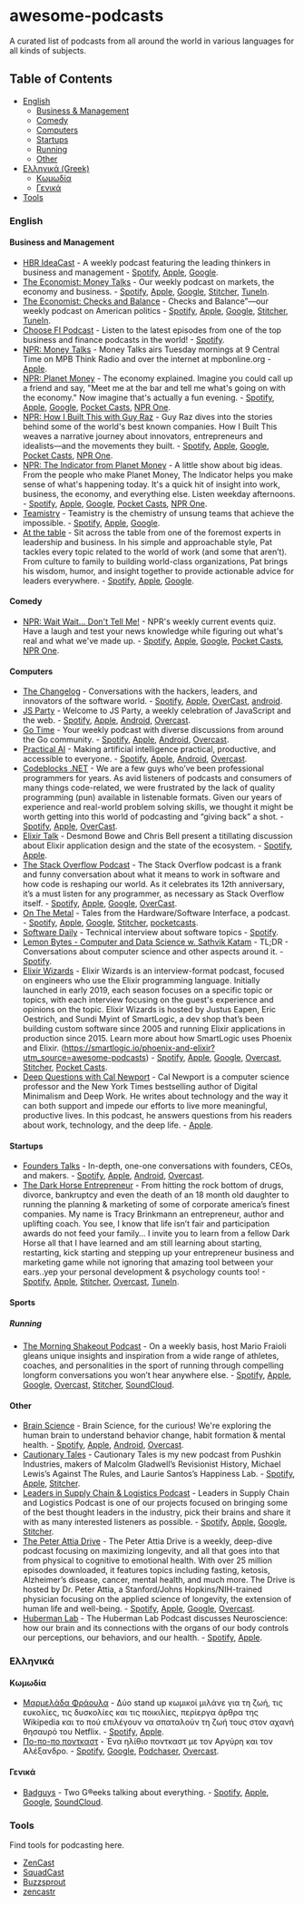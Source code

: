 # awesome-podcasts

A curated list of podcasts from all around the world in various languages for all kinds of subjects.


## Table of Contents

- [English](#english)
  - [Business & Management](#business-and-management)
  - [Comedy](#comedy)
  - [Computers](#computers)
  - [Startups](#startups)
  - [Running](#running)
  - [Other](#other)
- [Ελληνικά (Greek)](#ελληνικά)
  - [Κωμωδία](#κωμωδία)
  - [Γενικά](#γενικά)
- [Tools](#tools)

### English

#### Business and Management

- [HBR IdeaCast](https://hbr.org/2018/01/podcast-ideacast) - A weekly podcast featuring the leading thinkers in business and management - [Spotify](https://open.spotify.com/show/4gtSBBxIAE142ApX6LqsvN?si=jVAwql7QQjm6sLndn96iEw), [Apple](https://itunes.apple.com/us/podcast/hbr-ideacast/id152022135?mt=2), [Google](https://www.google.com/podcasts?feed=aHR0cDovL2ZlZWRzLmhhcnZhcmRidXNpbmVzcy5vcmcvaGFydmFyZGJ1c2luZXNzL2lkZWFjYXN0).
- [The Economist: Money Talks](https://www.economist.com/podcasts) - Our weekly podcast on markets, the economy and business. - [Spotify](https://open.spotify.com/show/2Yvo8QxZf7WlSEsIwKjtX4), [Apple](https://podcasts.apple.com/us/podcast/id420929545), [Google](https://podcasts.google.com/feed/aHR0cHM6Ly9yc3MuYWNhc3QuY29tL3RoZWVjb25vbWlzdG1vbmV5dGFsa3M), [Stitcher](https://www.stitcher.com/podcast/the-economist-money-talks?refid=stpr), [TuneIn](https://tunein.com/podcasts/Business--Economics-Podcasts/Money-talks-from-Economist-Radio-p603831/).
- [The Economist: Checks and Balance](https://www.economist.com/checks-and-balance-our-weekly-podcast-on-american-politics) - Checks and Balance”—our weekly podcast on American politics - [Spotify](https://open.spotify.com/show/4jjKHhNPHfkIZHssgrQavP), [Apple](https://itunes.apple.com/us/podcast/id1494037881?mt=2&ls=1), [Google](https://www.google.com/podcasts?feed=aHR0cHM6Ly9yc3MuYWNhc3QuY29tL3RoZWludGVsbGlnZW5jZXBvZGNhc3Q), [Stitcher](https://www.stitcher.com/podcast/the-economist/checks-and-balance), [TuneIn](https://tunein.com/podcasts/News--Politics-Podcasts/The-Intelligence-p1186979/).
- [Choose FI Podcast](https://www.choosefi.com/listen/choose-fi-podcast/) - Listen to the latest episodes from one of the top business and finance podcasts in the world! - [Spotify](https://open.spotify.com/show/2NIvOEIbBObyodPmW1EVD1?si=Q-He-eK_QWe5Vh5vmIsiaA).
- [NPR: Money Talks](https://www.npr.org/podcasts/381443621/money-talks) - Money Talks airs Tuesday mornings at 9 Central Time on MPB Think Radio and over the internet at mpbonline.org - [Apple](https://podcasts.apple.com/podcast/id1135597945?mt=2&at=11l79Y&ct=nprdirectory).
- [NPR: Planet Money](https://www.npr.org/podcasts/510289/planet-money) - The economy explained. Imagine you could call up a friend and say, "Meet me at the bar and tell me what's going on with the economy." Now imagine that's actually a fun evening. - [Spotify](https://open.spotify.com/show/4FYpq3lSeQMAhqNI81O0Cn), [Apple](https://podcasts.apple.com/podcast/id290783428?mt=2&at=11l79Y&ct=nprdirectory), [Google](https://www.google.com/podcasts?feed=aHR0cHM6Ly93d3cubnByLm9yZy9yc3MvcG9kY2FzdC5waHA_aWQ9NTEwMjg5), [Pocket Casts](https://pca.st/9NRE), [NPR One](https://rpb3r.app.goo.gl/M4f5).
- [NPR: How I Built This with Guy Raz](https://www.npr.org/podcasts/510313/how-i-built-this) - Guy Raz dives into the stories behind some of the world's best known companies. How I Built This weaves a narrative journey about innovators, entrepreneurs and idealists—and the movements they built. - [Spotify](https://open.spotify.com/show/6E709HRH7XaiZrMfgtNCun), [Apple](https://podcasts.apple.com/podcast/id1150510297?mt=2&at=11l79Y&ct=nprdirectory), [Google](https://www.google.com/podcasts?feed=aHR0cHM6Ly93d3cubnByLm9yZy9yc3MvcG9kY2FzdC5waHA_aWQ9NTEwMzEz), [Pocket Casts](https://pca.st/howibuiltthis), [NPR One](https://rpb3r.app.goo.gl/3zxy).
- [NPR: The Indicator from Planet Money](https://www.npr.org/podcasts/510325/the-indicator-from-planet-money) - A little show about big ideas. From the people who make Planet Money, The Indicator helps you make sense of what's happening today. It's a quick hit of insight into work, business, the economy, and everything else. Listen weekday afternoons. - [Spotify](https://open.spotify.com/show/4X3yDKgVTWRjSd6r0vhgo4), [Apple](https://podcasts.apple.com/podcast/id1320118593?mt=2&at=11l79Y&ct=nprdirectory), [Google](https://www.google.com/podcasts?feed=aHR0cHM6Ly93d3cubnByLm9yZy9yc3MvcG9kY2FzdC5waHA_aWQ9NTEwMzI1), [Pocket Casts](https://pca.st/tLRP), [NPR One](https://rpb3r.app.goo.gl/tJsL).
- [Teamistry](https://www.atlassian.com/blog/podcast/teamistry) - Teamistry is the chemistry of unsung teams that achieve the impossible. - [Spotify](https://open.spotify.com/show/4df20t3chHMTo0Rl6FZzD7), [Apple](https://podcasts.apple.com/podcast/teamistry/id1501203196), [Google](https://www.google.com/podcasts?feed=aHR0cHM6Ly9mZWVkcy5wYWNpZmljLWNvbnRlbnQuY29tL3RlYW1pc3RyeQ).
- [At the table](https://www.tablegroup.com/at-the-table/) - Sit across the table from one of the foremost experts in leadership and business. In his simple and approachable style, Pat tackles every topic related to the world of work (and some that aren’t). From culture to family to building world-class organizations, Pat brings his wisdom, humor, and insight together to provide actionable advice for leaders everywhere. - [Spotify](https://open.spotify.com/show/6NWAZzkzl4ljxX7S2xkHvu), [Apple](https://podcasts.apple.com/us/podcast/at-the-table-with-patrick-lencioni/id1474171732), [Google](https://podcasts.google.com/feed/aHR0cHM6Ly9hdHRoZXRhYmxlLXBhdHJpY2tsZW5jaW9uaS5saWJzeW4uY29tL3Jzcw==?hl=en).


#### Comedy

- [NPR: Wait Wait... Don't Tell Me!](https://www.npr.org/podcasts/344098539/wait-wait-don-t-tell-me) - NPR's weekly current events quiz. Have a laugh and test your news knowledge while figuring out what's real and what we've made up. - [Spotify](https://open.spotify.com/show/0dWpNy3iA6Mm3xYaHB2Zi9), [Apple](https://podcasts.apple.com/podcast/id121493804?mt=2&at=11l79Y&ct=nprdirectory), [Google](https://www.google.com/podcasts?feed=aHR0cHM6Ly93d3cubnByLm9yZy9yc3MvcG9kY2FzdC5waHA_aWQ9MzQ0MDk4NTM5), [Pocket Casts](https://pca.st/nprwaitwait), [NPR One](https://rpb3r.app.goo.gl/Xogv).


#### Computers

- [The Changelog](https://changelog.com/podcast) - Conversations with the hackers, leaders, and innovators of the software world. - [Spotify](https://open.spotify.com/show/5bBki72YeKSLUqyD94qsuJ), [Apple](https://podcasts.apple.com/us/podcast/the-changelog/id341623264), [OverCast](https://overcast.fm/itunes341623264/the-changelog), [android](https://www.subscribeonandroid.com/changelog.com/podcast/feed).
- [JS Party](https://changelog.com/jsparty) - Welcome to JS Party, a weekly celebration of JavaScript and the web. - [Spotify](https://open.spotify.com/show/2ySVrxGkN6n6frMTo9Nsrt), [Apple](https://podcasts.apple.com/us/podcast/js-party/id1209616598), [Android](https://www.subscribeonandroid.com/changelog.com/jsparty/feed), [Overcast](https://overcast.fm/itunes1209616598/js-party).
- [Go Time](https://changelog.com/gotime) - Your weekly podcast with diverse discussions from around the Go community. - [Spotify](https://open.spotify.com/show/2cKdcxETn7jDp7uJCwqmSE), [Apple](https://podcasts.apple.com/us/podcast/go-time/id1120964487), [Android](https://www.subscribeonandroid.com/changelog.com/gotime/feed), [Overcast](https://overcast.fm/itunes1120964487/go-time).
- [Practical AI](https://changelog.com/practicalai) - Making artificial intelligence practical, productive, and accessible to everyone. - [Spotify](https://open.spotify.com/show/1LaCr5TFAgYPK5qHjP3XDp), [Apple](https://podcasts.apple.com/us/podcast/practical-ai/id1406537385), [Android](https://www.subscribeonandroid.com/changelog.com/practicalai/feed), [Overcast](https://overcast.fm/itunes1406537385/practical-ai).
- [Codeblocks .NET](https://www.codingblocks.net/) - We are a few guys who’ve been professional programmers for years.  As avid listeners of podcasts and consumers of many things code-related, we were frustrated by the lack of quality programming (pun) available in listenable formats.  Given our years of experience and real-world problem solving skills, we thought it might be worth getting into this world of podcasting and “giving back” a shot. - [Spotify](https://www.codingblocks.net/spotify), [Apple](https://www.codingblocks.net/itunes), [OverCast](https://www.codingblocks.net/overcast).
- [Elixir Talk](https://github.com/elixirtalk/elixirtalk) - Desmond Bowe and Chris Bell present a titillating discussion about Elixir application design and the state of the ecosystem. - [Spotify](https://open.spotify.com/show/274tVpP3wM0qmwBPczQm2K?si=AryoEhrATj2XdieKvnO06A), [Apple](https://podcasts.apple.com/us/podcast/elixir-talk/id1298287048).
- [The Stack Overflow Podcast](https://stackoverflow.blog/podcast/) - The Stack Overflow podcast is a frank and funny conversation about what it means to work in software and how code is reshaping our world. As it celebrates its 12th anniversary, it’s a must listen for any programmer, as necessary as Stack Overflow itself. - [Spotify](https://open.spotify.com/show/0e5eoM6w7eW9Wu7wMA04Tr), [Apple](https://podcasts.apple.com/us/podcast/the-stack-overflow-podcast/id1033688462), [Google](https://www.google.com/podcasts?feed=aHR0cHM6Ly9mZWVkcy5zaW1wbGVjYXN0LmNvbS9YQV84NTFrMw%3D%3D), [OverCast](https://overcast.fm/p1359898-OviOni).
- [On The Metal](https://oxide.computer/podcast/) - Tales from the Hardware/Software Interface, a podcast. - [Spotify](https://open.spotify.com/show/4GDUravTUbvTrdJ2oWnzJp), [Apple](https://podcasts.apple.com/us/podcast/on-the-metal/id1488187473), [Google](https://podcasts.google.com/feed/aHR0cHM6Ly9mZWVkcy50cmFuc2lzdG9yLmZtL29uLXRoZS1tZXRhbC0wMjk0NjQ5ZS1lYzIzLTRlYWItOTc1YS05ZWIxM2ZkOTRlMDY=), [Stitcher](https://www.stitcher.com/s?fid=488658&refid=stpr), [pocketcasts](https://pca.st/gg2yq8h0).
- [Software Daily](https://www.softwaredaily.com/) - Technical interview about software topics - [Spotify](https://open.spotify.com/show/6UCtBYL29hwhw4YbTdX83N?si=QMUWzCpASTGg4GNcsd5n0g).
- [Lemon Bytes - Computer and Data Science w. Sathvik Katam](https://open.spotify.com/show/3VlNqhk2ltdJ91EVgu62TN?si=oqRdsQ_uRNGm_ki7knJxFw) - TL;DR - Conversations about computer science and other aspects around it. - [Spotify](https://open.spotify.com/show/3VlNqhk2ltdJ91EVgu62TN?si=oqRdsQ_uRNGm_ki7knJxFw).
- [Elixir Wizards](https://smartlogic.io/podcast/elixir-wizards/) - Elixir Wizards is an interview-format podcast, focused on engineers who use the Elixir programming language. Initially launched in early 2019, each season focuses on a specific topic or topics, with each interview focusing on the guest's experience and opinions on the topic. Elixir Wizards is hosted by Justus Eapen, Eric Oestrich, and Sundi Myint of SmartLogic, a dev shop that’s been building custom software since 2005 and running Elixir applications in production since 2015. Learn more about how SmartLogic uses Phoenix and Elixir. (https://smartlogic.io/phoenix-and-elixir?utm_source=awesome-podcasts) - [Spotify](https://open.spotify.com/show/3wQJ4EMIPURAcrzJRw2SZf), [Apple](https://itunes.apple.com/us/podcast/smart-software-with-smartlogic/id1454287242?mt=2), [Google](https://www.google.com/podcasts?feed=aHR0cHM6Ly9wb2RjYXN0LnNtYXJ0bG9naWMuaW8vcnNz), [Overcast](https://overcast.fm/itunes1454287242), [Stitcher](https://www.stitcher.com/s?fid=378273&refid=stpr), [Pocket Casts](https://pca.st/X3EG).
- [Deep Questions with Cal Newport](https://podcasts.apple.com/us/podcast/deep-questions-with-cal-newport/id1515786216) - Cal Newport is a computer science professor and the New York Times bestselling author of Digital Minimalism and Deep Work. He writes about technology and the way it can both support and impede our efforts to live more meaningful, productive lives. In this podcast, he answers questions from his readers about work, technology, and the deep life. - [Apple](https://podcasts.apple.com/us/podcast/deep-questions-with-cal-newport/id1515786216).


#### Startups

- [Founders Talks](https://changelog.com/founderstalk) - In-depth, one-one conversations with founders, CEOs, and makers. - [Spotify](https://open.spotify.com/show/3fLdieMXkv8HmKbFnRsdB9), [Apple](https://podcasts.apple.com/us/podcast/founders-talk/id396900791), [Android](https://www.subscribeonandroid.com/changelog.com/founderstalk/feed), [Overcast](https://overcast.fm/itunes396900791/founders-talk).
- [The Dark Horse Entrepreneur](https://darkhorseschooling.com/podcast/) - From hitting the rock bottom of drugs, divorce, bankruptcy and even the death of an 18 month old daughter to running the planning & marketing of some of corporate america’s finest companies. My name is Tracy Brinkmann an entrepreneur, author and uplifting coach. You see, I know that life isn’t fair and participation awards do not feed your family… I invite you to learn from a fellow Dark Horse all that I have learned and am still learning about starting, restarting, kick starting and stepping up your entrepreneur business and marketing game while not ignoring that amazing tool between your ears..yep your personal development & psychology counts too! - [Spotify](https://open.spotify.com/show/1ZuCGraIzixrGWAiwFKhnP?si=XbPzu18-SeOXzr57foZ9tA), [Apple](https://podcasts.apple.com/us/podcast/dark-horse-entrepreneur/id1524384950), [Stitcher](https://www.stitcher.com/podcast/dark-horse-entrepreneur), [Overcast](https://overcast.fm/itunes1524384950/dark-horse-entrepreneur), [TuneIn](https://tunein.com/podcasts/Business--Economics-Podcasts/The-Dark-Horse-Entrepreneur-p1351974/).


#### Sports

##### Running

- [The Morning Shakeout Podcast](https://themorningshakeout.com/category/the-morning-shakeout-podcast/) - On a weekly basis, host Mario Fraioli gleans unique insights and inspiration from a wide range of athletes, coaches, and personalities in the sport of running through compelling longform conversations you won’t hear anywhere else. - [Spotify](https://open.spotify.com/show/72LCUoL5iyMoSXTUj9tUJm), [Apple](https://podcasts.apple.com/us/podcast/the-morning-shakeout-podcast/id1320788737), [Google](https://www.google.com/podcasts?feed=aHR0cDovL2ZlZWRzLnNvdW5kY2xvdWQuY29tL3VzZXJzL3NvdW5kY2xvdWQ6dXNlcnM6MzM4MDE2NzI3L3NvdW5kcy5yc3M=), [Overcast](https://overcast.fm/itunes1320788737/the-morning-shakeout-podcast), [Stitcher](https://www.stitcher.com/podcast/the-morning-shakeout-podcast), [SoundCloud](https://soundcloud.com/themorningshakeout).


#### Other

- [Brain Science](https://changelog.com/brainscience) - Brain Science, for the curious! We're exploring the human brain to understand behavior change, habit formation & mental health. - [Spotify](https://open.spotify.com/show/5gSocw3CVfhUpYEfslIxja), [Apple](https://podcasts.apple.com/us/podcast/brain-science/id1475672610), [Android](https://www.subscribeonandroid.com/changelog.com/brainscience/feed), [Overcast](https://overcast.fm/itunes1475672610/brain-science).
- [Cautionary Tales](https://timharford.com/etc/more-or-less/) - Cautionary Tales is my new podcast from Pushkin Industries, makers of Malcolm Gladwell’s Revisionist History, Michael Lewis’s Against The Rules, and Laurie Santos’s Happiness Lab. - [Spotify](https://open.spotify.com/show/2yPlb6ynbhTJbziSIcykQd), [Apple](https://podcasts.apple.com/us/podcast/cautionary-tales/id1484511465), [Stitcher](https://www.stitcher.com/podcast/pushkin-industries/cautionary-tales).
- [Leaders in Supply Chain & Logistics Podcast](https://www.alcottglobal.com/podcast/leaders-in-supply-chain-podcast/) - Leaders in Supply Chain and Logistics Podcast is one of our projects focused on bringing some of the best thought leaders in the industry, pick their brains and share it with as many interested listeners as possible. - [Spotify](https://open.spotify.com/show/3rdqvzvAvXv0LxnR8c93AK), [Apple](https://podcasts.apple.com/sg/podcast/leaders-in-supply-chain-and-logistics-with-radu-palamariu/id1263842780), [Google](https://podcasts.google.com/?feed=aHR0cHM6Ly9yYWR1LXBhbGFtYXJpdTMucG9kb21hdGljLmNvbS9yc3MyLnhtbA), [Stitcher](https://www.stitcher.com/podcast/radu-palamariu/leaders-in-supply-chain-and-logistics?refid=stpr).
- [The Peter Attia Drive](https://peterattiamd.com/podcast/) - The Peter Attia Drive is a weekly, deep-dive podcast focusing on maximizing longevity, and all that goes into that from physical to cognitive to emotional health. With over 25 million episodes downloaded, it features topics including fasting, ketosis, Alzheimer’s disease, cancer, mental health, and much more. The Drive is hosted by Dr. Peter Attia, a Stanford/Johns Hopkins/NIH-trained physician focusing on the applied science of longevity, the extension of human life and well-being. - [Spotify](https://open.spotify.com/show/63AWQmsSnFNFHUqnRAOFtD?si=nEuZtFaZRM2g6nh-LqCNEQ), [Apple](https://itunes.apple.com/us/podcast/the-peter-attia-drive/id1400828889?mt=2), [Google](https://podcasts.google.com/search/peter%20attia%20drive), [Overcast](https://overcast.fm/itunes1400828889/the-peter-attia-drive).
- [Huberman Lab](https://hubermanlab.com/) - The Huberman Lab Podcast discusses Neuroscience: how our brain and its connections with the organs of our body controls our perceptions, our behaviors, and our health. - [Spotify](https://open.spotify.com/show/79CkJF3UJTHFV8Dse3Oy0P), [Apple](https://podcasts.apple.com/us/podcast/huberman-lab/id1545953110).


### Ελληνικά

#### Κωμωδία

- [Μαρμελάδα Φράουλα](https://podcasts.apple.com/gr/podcast/%CE%BC%CE%B1%CF%81%CE%BC%CE%B5%CE%BB%CE%B1%CE%B4%CE%B1-%CF%86%CF%81%CE%B1%CE%BF%CF%85%CE%BB%CE%B1/id1446222207) - Δύο stand up κωμικοί μιλάνε για τη ζωή, τις ευκολίες, τις δυσκολίες και τις ποικιλίες, περίεργα άρθρα της Wikipedia και το πού επιλέγουν να σπαταλούν τη ζωή τους στον αχανή θησαυρό του Netflix. - [Spotify](https://open.spotify.com/show/2jyp1Wykt0PI4WnehTCG62?si=6W-jhulzQMW-tXYzBwGMqA), [Apple](https://podcasts.apple.com/gr/podcast/%CE%BC%CE%B1%CF%81%CE%BC%CE%B5%CE%BB%CE%B1%CE%B4%CE%B1-%CF%86%CF%81%CE%B1%CE%BF%CF%85%CE%BB%CE%B1/id1446222207).
- [Πο-πο-πο ποντκαστ](https://anchor.fm/alexandros-tsingilis) - Ένα ηλίθιο ποντκαστ με τον Αργύρη και τον Αλέξανδρο. - [Spotify](https://open.spotify.com/show/0fnx98pyFjwQaMCQxTrO5a), [Google](https://www.google.com/podcasts?feed=aHR0cHM6Ly9hbmNob3IuZm0vcy8xZmVhYjIwYy9wb2RjYXN0L3Jzcw==), [Podchaser](https://www.podchaser.com/podcasts/po-po-po-podcast-1206162), [Overcast](https://overcast.fm/itunes1513491047/po-po-po-podcast).

#### Γενικά

- [Badguys](https://www.badguys.fm/) - Two G®eeks talking about everything. - [Spotify](https://open.spotify.com/show/4Xi4swGIuyIPvoElvFGJRE?si=e07zfS56TQaHtXzlvEYKLA), [Apple](https://podcasts.apple.com/gb/podcast/badguys/id154461281300), [Google](https://podcasts.google.com/feed/aHR0cHM6Ly9mZWVkcy5zb3VuZGNsb3VkLmNvbS91c2Vycy9zb3VuZGNsb3VkOnVzZXJzOjkxMzcxNzcxMS9zb3VuZHMucnNz?sa=X&ved=2ahUKEwi8uPuj5-HtAhUxnVwKHUoED0IQ9sEGegQIARAC), [SoundCloud](https://soundcloud.com/user-953474549).

### Tools

Find tools for podcasting here.

- [ZenCast](https://www.zencast.fm/)
- [SquadCast](https://squadcast.fm/)
- [Buzzsprout](https://www.buzzsprout.com/)
- [zencastr](https://zencastr.com/)
